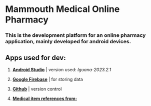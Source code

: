 # Mammouth Medical Online Pharmacy

### This is the development platform for an online pharmacy application, mainly developed for android devices.

## Apps used for dev:

1. [**Android Studio**](https://developer.android.com/studio/releases) | version used: *Iguana-2023.2.1*

2. [**Google Firebase**](https://firebase.google.com) | for storing data

3. [**Github**](https://github.com/Rixhard5/Mammouth-Medical) | version control

4. [**Medical item references from:**](https://www.chemistdirect.co.uk)
